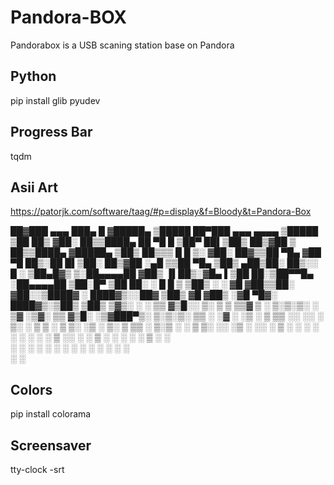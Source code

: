 
Pandora-BOX
============

Pandorabox is a USB scaning station base on Pandora

Python
------
pip install glib pyudev


Progress Bar
------------

tqdm


Asii Art
--------

https://patorjk.com/software/taag/#p=display&f=Bloody&t=Pandora-Box



   ██▓███   ▄▄▄       ███▄    █ ▓█████▄  ▒█████   ██▀███   ▄▄▄          ▄▄▄▄    ▒█████  ▒██   ██▒
  ▓██░  ██▒▒████▄     ██ ▀█   █ ▒██▀ ██▌▒██▒  ██▒▓██ ▒ ██▒▒████▄       ▓█████▄ ▒██▒  ██▒▒▒ █ █ ▒░
  ▓██░ ██▓▒▒██  ▀█▄  ▓██  ▀█ ██▒░██   █▌▒██░  ██▒▓██ ░▄█ ▒▒██  ▀█▄     ▒██▒ ▄██▒██░  ██▒░░  █   ░
  ▒██▄█▓▒ ▒░██▄▄▄▄██ ▓██▒  ▐▌██▒░▓█▄   ▌▒██   ██░▒██▀▀█▄  ░██▄▄▄▄██    ▒██░█▀  ▒██   ██░ ░ █ █ ▒ 
  ▒██▒ ░  ░ ▓█   ▓██▒▒██░   ▓██░░▒████▓ ░ ████▓▒░░██▓ ▒██▒ ▓█   ▓██▒   ░▓█  ▀█▓░ ████▓▒░▒██▒ ▒██▒
  ▒▓▒░ ░  ░ ▒▒   ▓▒█░░ ▒░   ▒ ▒  ▒▒▓  ▒ ░ ▒░▒░▒░ ░ ▒▓ ░▒▓░ ▒▒   ▓▒█░   ░▒▓███▀▒░ ▒░▒░▒░ ▒▒ ░ ░▓ ░
  ░▒ ░       ▒   ▒▒ ░░ ░░   ░ ▒░ ░ ▒  ▒   ░ ▒ ▒░   ░▒ ░ ▒░  ▒   ▒▒ ░   ▒░▒   ░   ░ ▒ ▒░ ░░   ░▒ ░
  ░░         ░   ▒      ░   ░ ░  ░ ░  ░ ░ ░ ░ ▒    ░░   ░   ░   ▒       ░    ░ ░ ░ ░ ▒   ░    ░  
               ░  ░         ░    ░        ░ ░     ░           ░  ░    ░          ░ ░   ░    ░  
                               ░                                           ░                   


Colors
------

pip install colorama



Screensaver
-----------

tty-clock -srt







